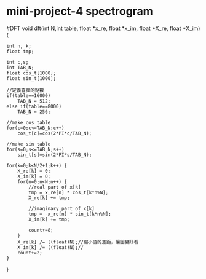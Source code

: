 # mini-project-4 spectrogram
#DFT
void dft(int N,int table, float *x_re, float *x_im, float *X_re, float *X_im)
{

	int n, k;
	float tmp;

	int c,s;
	int TAB_N;
    float cos_t[1000];
    float sin_t[1000];

    //定義查表的點數
    if(table==16000)
    	TAB_N = 512;
    else if(table==8000)
    	TAB_N = 256;

    //make cos table
    for(c=0;c<=TAB_N;c++)
    	cos_t[c]=cos(2*PI*c/TAB_N);

    //make sin table
    for(s=0;s<=TAB_N;s++)
    	sin_t[s]=sin(2*PI*s/TAB_N);

	for(k=0;k<N/2+1;k++) {
		X_re[k] = 0;
		X_im[k] = 0;
		for(n=0;n<N;n++) {
			//real part of x[k]
			tmp = x_re[n] * cos_t[k*n%N];
			X_re[k] += tmp;

			//imaginary part of x[k]
			tmp = -x_re[n] * sin_t[k*n%N];
			X_im[k] += tmp;

			count+=8;
		}
		X_re[k] /= ((float)N);//縮小值的差距，讓圖變好看
		X_im[k] /= ((float)N);//
		count+=2;
	}
}

